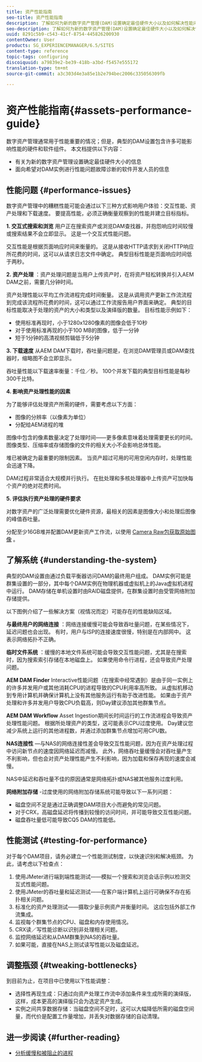 ```yaml
---
title: 资产性能指南
seo-title: 资产性能指南
description: 了解如何为新的数字资产管理(DAM)设置确定最佳硬件大小以及如何解决性能问题
seo-description: 了解如何为新的数字资产管理(DAM)设置确定最佳硬件大小以及如何解决性能问题
uuid: 8291c5b9-c543-41cf-8754-445826200930
contentOwner: User
products: SG_EXPERIENCEMANAGER/6.5/SITES
content-type: reference
topic-tags: configuring
discoiquuid: a79839e2-be39-418b-a3bd-f5457e555172
translation-type: tm+mt
source-git-commit: a3c303d4e3a85e1b2e794bec2006c335056309fb

---
```



# 资产性能指南{#assets-performance-guide}

数字资产管理通常用于性能重要的情况；但是，典型的DAM设置包含许多可能影响性能的硬件和软件组件。 本文档提供以下内容：

* 有关为新的数字资产管理设置确定最佳硬件大小的信息
* 面向希望对DAM实例进行性能问题故障诊断的软件开发人员的信息

## 性能问题 {#performance-issues}

数字资产管理中的糟糕性能可能会通过以下三种方式影响用户体验：交互性能、资产处理和下载速度。 要提高性能，必须正确衡量观察到的性能并建立目标指标。

**1. 交互式搜索和浏览** 用户正在搜索资产或浏览DAM查找器，并抱怨响应时间较慢或搜索结果不会立即显示。 这是一个交互式性能问题。

交互性能是根据页面响应时间来衡量的。 这是从接收HTTP请求到关闭HTTP响应所花费的时间，这可以从请求日志文件中确定。 典型目标性能是页面响应时间低于两秒。

**2. 资产处理** ：资产处理问题是当用户上传资产时，在将资产轻松转换并引入AEM DAM之前，需要几分钟时间。

资产处理性能以平均工作流进程完成时间衡量。 这是从调用资产更新工作流流程到完成该流程所花费的时间，这可以通过工作流报告用户界面来确定。 典型的目标性能取决于处理的资产的大小和类型以及演绎版的数量。 目标性能示例如下：

* 使用标准再现时，小于1280x1280像素的图像会低于10秒
* 对于使用标准再现的小于100 MB的图像，低于一分钟
* 短于1分钟的高清视频剪辑低于5分钟

**3. 下载速度** 从AEM DAM下载时，吞吐量问题是，在浏览DAM管理员或DAM查找器时，缩略图不会立即显示。

吞吐量性能以下载速率衡量：千位／秒。 100个并发下载的典型目标性能是每秒300千比特。

**4. 影响资产处理性能的因素**

为了能够评估处理资产所需的硬件，需要考虑以下方面：

* 图像的分辨率（以像素为单位）
* 分配给AEM进程的堆

图像中包含的像素数量决定了处理时间——更多像素意味着处理需要更长的时间。
图像类型、压缩率或存储图像的文件的相关大小不会影响总体性能。

堆已被确定为最重要的限制因素。 当资产超过可用的可用空闲内存时，处理性能会迅速下降。

DAM过程非常适合大规模并行执行。 在批处理和多核处理器中上传资产可加快每个资产的绝对花费时间。

**5. 评估执行资产处理的硬件要求**

对数字资产的广泛处理需要优化硬件资源，最相关的因素是图像大小和处理后图像的峰值吞吐量。

分配至少16GB堆并配置DAM更新资产工作流，以使用 [Camera Raw包获取原始图像](/help/assets/camera-raw.md) 。

## 了解系统 {#understanding-the-system}

典型的DAM设置由通过负载平衡器访问DAM的最终用户组成。 DAM实例可能是群集设置的一部分，其中每个DAM实例在物理机器或虚拟机上的Java虚拟机进程中运行。 DAM存储在单机设置时由RAID磁盘提供，在群集设置时由受管网络附加存储提供。

以下图例介绍了一些解决方案（视情况而定）可能存在的性能缺陷区域。

**与最终用户的网络连接** ：网络连接缓慢可能会导致吞吐量问题，在某些情况下，延迟问题也会出现。 有时，用户与ISP的连接速度很慢，特别是在内部网中。 这表示网络拓扑不正确。

**临时文件系统** ：缓慢的本地文件系统可能会导致交互性能问题，尤其是在搜索时，因为搜索索引存储在本地磁盘上。 如果使用命令行进程，还会导致资产处理问题。

**AEM DAM Finder** Interactive性能问题（在搜索中经常遇到）是由于同一实例上的许多并发用户或其他消耗CPU的进程导致的CPU利用率高所致。 从虚拟机移动到专用计算机并确保计算机上没有其他服务运行有助于改进性能。 如果由于资产处理和许多并发用户导致CPU负载高，则Day建议添加其他群集节点。

**AEM DAM Workflow** Asset Ingestion期间长时间运行的工作流进程会导致资产处理性能问题。 根据所处理资产的类型，这可能表示CPU过度使用。 Day建议您减少系统上运行的其他进程数，并通过添加群集节点增加可用CPU数。

**NAS连接性** —与NAS的网络连接性差会导致交互性能问题，因为在资产处理过程中访问新节点的速度因网络延迟而减慢。 此外，网络吞吐量缓慢会对吞吐量产生不利影响，但也会对资产处理性能产生不利影响，因为加载和保存再现的速度会减慢。

NAS中延迟和吞吐量不佳的原因通常是网络拓扑或NAS被其他服务过度利用。

**网络附加存储** -过度使用的网络附加存储系统可能导致以下一系列问题：

* 磁盘空间不足是通过正确调整DAM项目大小而避免的常见问题。
* 对于CRX，高磁盘延迟将传播到较慢的访问时间，并可能导致交互性能问题。
* 磁盘吞吐量低可能导致CQ5 DAM的性能低。

## 性能测试 {#testing-for-performance}

对于每个DAM项目，请务必建立一个性能测试制度，以快速识别和解决瓶颈。 为此，请考虑以下检查点：

1. 使用JMeter进行端到端性能测试——模拟一个搜索和浏览会话示例以检测交互式性能问题。
1. 使用JMeter的吞吐量和延迟测试——在客户端计算机上运行可确保不存在拓扑相关问题。
1. 标准化的资产处理测试——摄取少量示例资产并衡量时间。 这应包括外部工作流集成。
1. 监视每个群集节点的CPU、磁盘和内存使用情况。
1. CRX读／写性能诊断以识别非处理相关问题。
1. 监控网络延迟和从DAM群集到NAS的吞吐量。
1. 如果可能，直接在NAS上测试读写性能以及磁盘延迟。

## 调整瓶颈 {#tweaking-bottlenecks}

到目前为止，在项目中已使用以下性能调整：

* 选择性再现生成：只通过向资产处理工作流中添加条件来生成所需的演绎版，这样，成本更高的演绎版只会为选定资产生成。
* 实例之间共享数据存储：当磁盘空间不足时，这可以大幅降低所需的磁盘空间量，而代价是配置工作量增加，并丢失对数据存储的自动清理。

## 进一步阅读 {#further-reading}

* [分析缓慢和被阻止的进程](https://helpx.adobe.com/experience-manager/kb/AnalyzeSlowAndBlockedProcesses.html)

